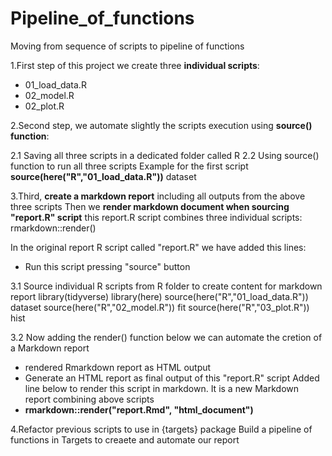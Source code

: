 # Pipeline_of_functions
Moving from sequence of scripts to pipeline of functions

1.First step of this project we create three **individual scripts**:

- 01_load_data.R
- 02_model.R
- 02_plot.R

2.Second step, we automate slightly the scripts execution using **source() function**:

2.1 Saving all three scripts in a dedicated folder called R
2.2 Using source() function to run all three scripts
Example for the first script
**source(here("R","01_load_data.R"))**
dataset


3.Third, **create a markdown report** including all outputs from the above three scripts
Then we **render markdown document when sourcing "report.R" script** this report.R script combines three individual scripts:
rmarkdown::render()

In the original report R script called "report.R" we have added this lines:
-  Run this script pressing "source" button
  
3.1 Source individual R scripts from R folder to create content for markdown report
library(tidyverse)
library(here)
source(here("R","01_load_data.R"))
dataset
source(here("R","02_model.R"))
fit
source(here("R","03_plot.R"))
hist

3.2 Now adding the render() function below we can automate the cretion of a Markdown report 
- rendered Rmarkdown report as HTML output 
- Generate an HTML report as final output of this "report.R" script
Added line below to render this script in markdown. It is a new Markdown report combining above scripts
- **rmarkdown::render("report.Rmd", "html_document")**

4.Refactor previous scripts to use in {targets} package
Build a pipeline of functions in Targets to creaete and automate our report
